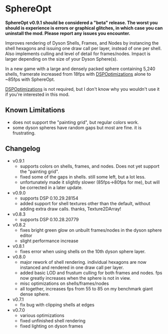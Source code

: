 # SphereOpt

**SphereOpt v0.9.1 should be considered a "beta" release. The worst you should is experience is errors or graphical glitches, in which case you can uninstall the mod. Please report any issues you encounter.**

Improves rendering of Dyson Shells, Frames, and Nodes by instancing the shell hexagons and issuing one draw call per layer, instead of one per shell. Also implements culling and level of detail for frames/nodes. Impact is larger depending on the size of your Dyson Sphere(s).

In a new game with a large and densely packed sphere containing 5,240 shells, framerate increased from 18fps with [DSPOptimizations](https://dsp.thunderstore.io/package/Selsion/DSPOptimizations/) alone to ~85fps with SphereOpt.

[DSPOptimizations](https://dsp.thunderstore.io/package/Selsion/DSPOptimizations/) is not required, but I don't know why you wouldn't use it if you're interested in this mod.

## Known Limitations
- does not support the "painting grid", but regular colors work.
- some dyson spheres have random gaps but most are fine. it is frustrating.

## Changelog
- v0.9.1
  - supports colors on shells, frames, and nodes. Does not yet support the "painting grid".
  - fixed some of the gaps in shells. still some left, but a lot less.
  - unfortunately made it slightly slower (85fps->80fps for me), but will be corrected in a later update.
- v0.9.0
  - supports DSP 0.10.29.28154
  - added support for shell textures other than the default, without adding extra draw calls. thanks, Texture2DArray!
- v0.8.3
  - supports DSP 0.10.28.20779
- v0.8.2
  - fixes bright green glow on unbuilt frames/nodes in the dyson sphere editor
  - slight performance increase
- v0.8.1
  - fixes error when using shells on the 10th dyson sphere layer.
- v0.8.0
  - major rework of shell rendering. individual hexagons are now instanced and rendered in one draw call per layer.
  - added basic LOD and frustum culling for both frames and nodes. fps now greatly increases when the sphere is not in view.
  - misc optimizations on shells/frames/nodes
  - all together, increases fps from 55 to 85 on my benchmark giant dense sphere.
- v0.7.1
  - fix bug with clipping shells at edges
- v0.7.0
  - various optimizations
  - fixed unfinished shell rendering
  - fixed lighting on dyson frames
